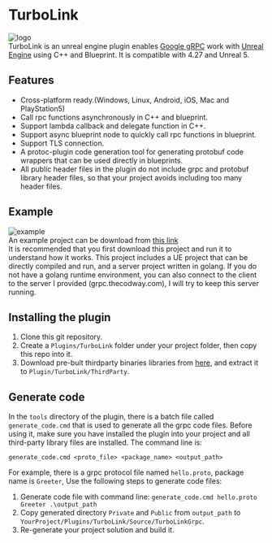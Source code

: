 # TurboLink
![logo](https://github.com/thejinchao/turbolink/wiki/image/TurboLink.png)  
TurboLink is an unreal engine plugin enables [Google gRPC](https://grpc.io/) work with [Unreal Engine](https://www.unrealengine.com/zh-CN) using C++ and Blueprint. It is compatible with 4.27 and Unreal 5.

## Features
* Cross-platform ready.(Windows, Linux, Android, iOS, Mac and PlayStation5)
* Call rpc functions asynchronously in C++ and blueprint.
* Support lambda callback and delegate function in C++.
* Support async blueprint node to quickly call rpc functions in blueprint.
* Support TLS connection.
* A protoc-plugin code generation tool for generating protobuf code wrappers that can be used directly in blueprints.
* All public header files in the plugin do not include grpc and protobuf library header files, so that your project avoids including too many header files.

## Example
![example](https://github.com/thejinchao/turbolink/wiki/image/turbolink_example.png)  
An example project can be download from [this link](https://drive.google.com/file/d/1mb9lZB_ai485sbLtqrw-bk5NtlWK8fgh/view?usp=share_link)  
It is recommended that you first download this project and run it to understand how it works. This project includes a UE project that can be directly compiled and run, and a server project written in golang. If you do not have a golang runtime environment, you can also connect to the client to the server I provided (grpc.thecodway.com), I will try to keep this server running.

## Installing the plugin
1. Clone this git repository.
2. Create a `Plugins/TurboLink` folder under your project folder, then copy this repo into it.
3. Download pre-bult thirdparty binaries libraries from [here](https://github.com/thejinchao/turbolink-libraries/releases), and extract it to `Plugin/TurboLink/ThirdParty`.

## Generate code
In the `tools` directory of the plugin, there is a batch file called `generate_code.cmd` that is used to generate all the grpc code files. Before using it, make sure you have installed the plugin into your project and all third-party library files are installed. The command line is:
```
generate_code.cmd <proto_file> <package_name> <output_path>
```
For example, there is a grpc protocol file named `hello.proto`, package name is `Greeter`, Use the following steps to generate code files:
1. Generate code file with command line: `generate_code.cmd hello.proto Greeter .\output_path`
2. Copy generated directory `Private` and `Public` from `output_path` to `YourProject/Plugins/TurboLink/Source/TurboLinkGrpc`.
3. Re-generate your project solution and build it.
